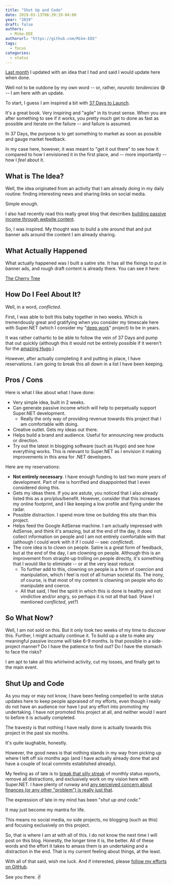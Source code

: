 ```yaml
---
title: "Shut Up and Code"
date: 2019-03-13T06:39:19-04:00
year: "2019"
draft: false
authors:
  - Mike-EEE
authorurl: "https://github.com/Mike-EEE"
tags:
  - focus
categories:
  - status
---
```


[Last month](/2019/02/february-march-2019-update/) I updated with an idea that I had and said I would update here when done.

Well not to be outdone by my own word -- or, rather, *neurotic tendencies* 😅 -- I am here with an update.

To start, I guess I am inspired a bit with [37 Days to Launch](https://www.amazon.com/37-Days-Launch-Ryan-Duques/dp/142765137X).

It's a great book.  Very inspiring and "agile" in its truest sense.  When you are after something to see if it works, you pretty much get to done as fast as possible and iterate on the failure -- and failure is assumed.

In 37 Days, the purpose is to get something to market as soon as possible and gauge market feedback.

In my case here, however, it was meant to "get it out there" to see how it compared to how I envisioned it in the first place, and -- more importantly -- how I *feel* about it.

## What is The Idea?

Well, the idea originated from an activity that I am already doing in my daily routine: finding interesting news and sharing links on social media.

Simple enough.

I also had recently read this really great blog that describes [building passive income through website content](https://www.rankxl.com/).

So, I was inspired.  My thought was to build a site around that and put banner ads around the content I am already sharing.

## What Actually Happened

What actually happened was I built a satire site.  It has all the fixings to put in banner ads, and rough draft content is already there.  You can see it here:

[The Cherry Tree](https://preview.cherrytree.today/)

## How Do I Feel About It?

Well, in a word, *conflicted*.

First, I was able to bolt this baby together in two weeks.  Which is tremendously great and gratifying when you consider my timescale here with Super.NET (which I consider my "[deep work](https://medium.com/@dsilvestre/deep-work-heres-how-2c1fb0b4111)" project) to be in years.

It was rather cathartic to be able to follow the vein of 37 Days and pump that out quickly (although this it would not be entirely possible if it weren't for the [amazing Hugo](https://gohugo.io/).)

However, after actually completing it and putting in place, I have reservations.  I am going to break this all down in a list I have been keeping.

## Pros / Cons

Here is what I like about what I have done:

- Very simple idea, built in 2 weeks.
- Can generate passive income which will help to perpetually support Super.NET development.
  - Really the only way of providing revenue towards this project that I am comfortable with doing.
- Creative outlet.  Gets my ideas out there.
- Helps build a brand and audience.  Useful for announcing new products or direction.
- Try out the latest in blogging software (such as Hugo) and see how everything works.  This is relevant to Super.NET as I envision it making improvements in this area for .NET developers.

Here are my reservations:

- **Not entirely necessary**.  I have enough funding to last two more years of development.  Part of me is horrified and disappointed that I even considered doing this.
- Gets my ideas there.  If you are astute, you noticed that I also already listed this as a pro/plus/benefit.  However, consider that this increases my online footprint, and I like keeping a low profile and flying under the radar.
- Possible distraction.  I spend more time on building this site than this project.
- Helps feed the Google AdSense machine.  I am actually impressed with AdSense, and think it's amazing, but at the end of the day, it does collect information on people and I am not entirely comfortable with that (although I could work with it if I could -- see: *conflicted*).
- The core idea is to clown on people.  Satire is a great form of feedback, but at the end of the day, I am clowning on people.  Although this is an improvement from straight-up trolling on people directly, it's something that I would like to eliminate -- or at the very least reduce.
  - To further add to this, clowning on people is a form of coercion and manipulation, which I feel is root of all human societal ills.  The irony, of course, is that most of my content is clowning on people who do manipulate and coerce.
  - All that said, I feel the spirit in which this is done is healthy and not vindictive and/or angry, so perhaps it is not all that bad.  (Have I mentioned *conflicted*, yet?)

## So What Now?

Well, I am not sold on this.  But it only took two weeks of my time to discover this.  Further, I might actually continue it.  To build up a site to make any meaningful passive income will take 6-9 months.  Is that possible in a side-project manner?  Do I have the patience to find out?  Do I have the stomach to face the risks?  

I am apt to take all this whirlwind activity, cut my losses, and finally get to the main event.

## Shut Up and Code

As you may or may not know, I have been feeling compelled to write status updates here to keep people appraised of my efforts, even though I really do not have an audience nor have I put any effort into promoting my undertaking.  I have not promoted this project at all, and neither would I want to before it is actually completed.

The travesty is that nothing I have really done is actually towards this project in the past six months.

It's quite laughable, honestly.

However, the good news is that nothing stands in my way from picking up where I left off six months ago (and I have actually already done that and have a couple of local commits established already).

My feeling as of late is to [break that silly streak](https://vitals.lifehacker.com/go-ahead-and-break-your-streak-1832526586) of monthly status reports, remove all distractions, and exclusively work on my vision here with Super.NET.  I have plenty of runway and [any perceived concern about finances (or any other "problem") is really just that](https://tonic.vice.com/en_us/article/qvmdkw/your-brain-is-constantly-searching-for-problems-to-fix).

The expression of late in my mind has been "*shut up and code*."

It may just become my mantra for life.

This means no social media, no side projects, no blogging (such as this) and focusing exclusively on this project.

So, that is where I am at with all of this.  I do not know the next time I will post on this blog.  Honestly, the longer time it is, the better.  All of these words and the effort it takes to amass them is an undertaking and a distraction in the end.  That is my current feeling about things, at the least.

With all of that said, wish me luck.  And if interested, please [follow my efforts on GitHub](https://github.com/SuperDotNet/Super.NET).

See you there. ✌